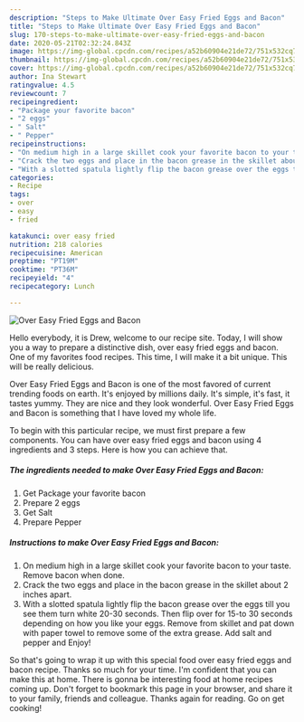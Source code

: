 ```yaml
---
description: "Steps to Make Ultimate Over Easy Fried Eggs and Bacon"
title: "Steps to Make Ultimate Over Easy Fried Eggs and Bacon"
slug: 170-steps-to-make-ultimate-over-easy-fried-eggs-and-bacon
date: 2020-05-21T02:32:24.843Z
image: https://img-global.cpcdn.com/recipes/a52b60904e21de72/751x532cq70/over-easy-fried-eggs-and-bacon-recipe-main-photo.jpg
thumbnail: https://img-global.cpcdn.com/recipes/a52b60904e21de72/751x532cq70/over-easy-fried-eggs-and-bacon-recipe-main-photo.jpg
cover: https://img-global.cpcdn.com/recipes/a52b60904e21de72/751x532cq70/over-easy-fried-eggs-and-bacon-recipe-main-photo.jpg
author: Ina Stewart
ratingvalue: 4.5
reviewcount: 7
recipeingredient:
- "Package your favorite bacon"
- "2 eggs"
- " Salt"
- " Pepper"
recipeinstructions:
- "On medium high in a large skillet cook your favorite bacon to your taste. Remove bacon when done."
- "Crack the two eggs and place in the bacon grease in the skillet about 2 inches apart."
- "With a slotted spatula lightly flip the bacon grease over the eggs till you see them turn white 20-30 seconds. Then flip over for 15-to 30 seconds depending on how you like your eggs. Remove from skillet and pat down with paper towel to remove some of the extra grease. Add salt and pepper and Enjoy!"
categories:
- Recipe
tags:
- over
- easy
- fried

katakunci: over easy fried 
nutrition: 218 calories
recipecuisine: American
preptime: "PT19M"
cooktime: "PT36M"
recipeyield: "4"
recipecategory: Lunch

---
```



![Over Easy Fried Eggs and Bacon](https://img-global.cpcdn.com/recipes/a52b60904e21de72/751x532cq70/over-easy-fried-eggs-and-bacon-recipe-main-photo.jpg)

Hello everybody, it is Drew, welcome to our recipe site. Today, I will show you a way to prepare a distinctive dish, over easy fried eggs and bacon. One of my favorites food recipes. This time, I will make it a bit unique. This will be really delicious.

Over Easy Fried Eggs and Bacon is one of the most favored of current trending foods on earth. It's enjoyed by millions daily. It's simple, it's fast, it tastes yummy. They are nice and they look wonderful. Over Easy Fried Eggs and Bacon is something that I have loved my whole life.




To begin with this particular recipe, we must first prepare a few components. You can have over easy fried eggs and bacon using 4 ingredients and 3 steps. Here is how you can achieve that.

<!--inarticleads1-->

##### The ingredients needed to make Over Easy Fried Eggs and Bacon:

1. Get Package your favorite bacon
1. Prepare 2 eggs
1. Get  Salt
1. Prepare  Pepper




<!--inarticleads2-->

##### Instructions to make Over Easy Fried Eggs and Bacon:

1. On medium high in a large skillet cook your favorite bacon to your taste. Remove bacon when done.
1. Crack the two eggs and place in the bacon grease in the skillet about 2 inches apart.
1. With a slotted spatula lightly flip the bacon grease over the eggs till you see them turn white 20-30 seconds. Then flip over for 15-to 30 seconds depending on how you like your eggs. Remove from skillet and pat down with paper towel to remove some of the extra grease. Add salt and pepper and Enjoy!




So that's going to wrap it up with this special food over easy fried eggs and bacon recipe. Thanks so much for your time. I'm confident that you can make this at home. There is gonna be interesting food at home recipes coming up. Don't forget to bookmark this page in your browser, and share it to your family, friends and colleague. Thanks again for reading. Go on get cooking!
